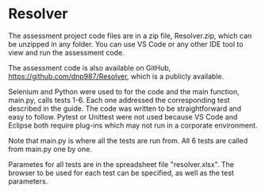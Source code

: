 # Resolver
The assessment project code files are in a zip file, Resolver.zip, which can be unzipped in any folder. You can use VS Code or any other IDE tool to view and run the assessment code.

The assessment code is also available on GitHub, https://github.com/dnp987/Resolver, which is a publicly available.

Selenium and Python were used to for the code and the main function, main.py, calls tests 1-6. Each one addressed the corresponding test described in the guide. The code was written to be straightforward and easy to follow. Pytest or Unittest were not used because VS Code and Eclipse both require plug-ins which may not run in a corporate environment.

Note that main.py is where all the tests are run from. All 6 tests are called from main.py one by one.

Parametes for all tests are in the spreadsheet file "resolver.xlsx". The browser to be used for each test can be specified, as well as the test parameters.
